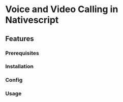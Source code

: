 # Voice and Video Calling in Nativescript


## Features

### Prerequisites

### Installation 

### Config

### Usage
